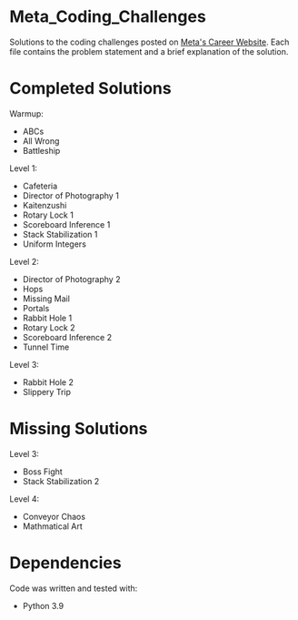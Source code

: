 # Meta_Coding_Challenges
Solutions to the coding challenges posted on [Meta's Career Website](https://www.metacareers.com/). Each file contains the problem statement and a brief explanation of the solution.

# Completed Solutions
Warmup:
- ABCs
- All Wrong
- Battleship

Level 1:
- Cafeteria
- Director of Photography 1
- Kaitenzushi
- Rotary Lock 1
- Scoreboard Inference 1
- Stack Stabilization 1
- Uniform Integers

Level 2:
- Director of Photography 2
- Hops
- Missing Mail
- Portals
- Rabbit Hole 1
- Rotary Lock 2
- Scoreboard Inference 2
- Tunnel Time

Level 3:
- Rabbit Hole 2
- Slippery Trip

# Missing Solutions
Level 3:
- Boss Fight
- Stack Stabilization 2

Level 4:
- Conveyor Chaos
- Mathmatical Art

# Dependencies
Code was written and tested with:
- Python 3.9